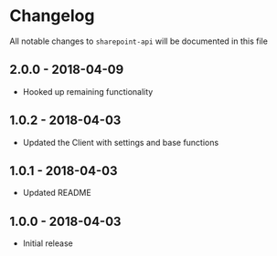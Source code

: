 # Changelog

All notable changes to `sharepoint-api` will be documented in this file

## 2.0.0 - 2018-04-09

- Hooked up remaining functionality

## 1.0.2 - 2018-04-03

- Updated the Client with settings and base functions

## 1.0.1 - 2018-04-03

- Updated README

## 1.0.0 - 2018-04-03

- Initial release
